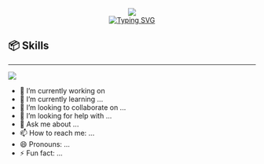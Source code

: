  
<div align="center">
  <img src="https://capsule-render.vercel.app/api?type=waving&height=300&color=gradient&text=Reflex_safwan&reversal=true&animation=twinkling&fontAlignY=40&rotate=0&desc=Frontend%20developer%20%20|%20MERN%20Stack%20&textBg=false&descAlignY=63&descSize=24" />
</div>

<div align="center">
  <a href="https://git.io/typing-svg"><img src="https://readme-typing-svg.herokuapp.com?font=Borel&size=24&duration=4978&pause=1000&vCenter=true&width=410&lines=%F0%9F%92%BCOpen+for+Remote+Opportunities;%E2%9A%A1Building+responsive+%26+Scalable+Website" alt="Typing SVG" /></a>
</div>

## 📦 Skills
---
<img align='center' src="https://skillicons.dev/icons?i=git,github,html,css,js,bash,nodejs,npm,express,nextjs,react,vite,mongo,tailwind,postman,vercel">

- 🔭 I’m currently working on 
- 🌱 I’m currently learning ...
- 👯 I’m looking to collaborate on ...
- 🤔 I’m looking for help with ...
- 💬 Ask me about ...
- 📫 How to reach me: ...
- 😄 Pronouns: ...
- ⚡ Fun fact: ...

